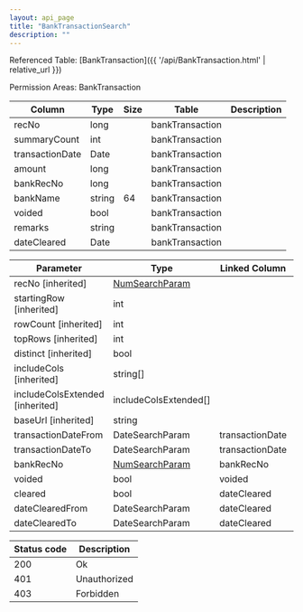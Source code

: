```yaml
---
layout: api_page
title: "BankTransactionSearch"
description: ""
---
```




Referenced Table: [BankTransaction]({{ '/api/BankTransaction.html' | relative_url }})

Permission Areas: BankTransaction

| Column | Type | Size | Table | Description |
| ------ | ---- | ---- | ----- | ----------- |
| recNo | long |  | bankTransaction | 
| summaryCount | int |  | bankTransaction | 
| transactionDate | Date |  | bankTransaction | 
| amount | long |  | bankTransaction | 
| bankRecNo | long |  | bankTransaction | 
| bankName | string | 64 | bankTransaction | 
| voided | bool |  | bankTransaction | 
| remarks | string |  | bankTransaction | 
| dateCleared | Date |  | bankTransaction | 

| Parameter | Type | Linked Column | Description |
| --------- | ---- | ------------- | ----------- |
| recNo [inherited] | [NumSearchParam](NumSearchParam) |  | 
| startingRow [inherited] | int |  | 
| rowCount [inherited] | int |  | 
| topRows [inherited] | int |  | 
| distinct [inherited] | bool |  | 
| includeCols [inherited] | string[] |  | 
| includeColsExtended [inherited] | includeColsExtended[] |  | 
| baseUrl [inherited] | string |  | 
| transactionDateFrom | DateSearchParam | transactionDate | 
| transactionDateTo | DateSearchParam | transactionDate | 
| bankRecNo | [NumSearchParam](NumSearchParam) | bankRecNo | 
| voided | bool | voided | 
| cleared | bool | dateCleared | 
| dateClearedFrom | DateSearchParam | dateCleared | 
| dateClearedTo | DateSearchParam | dateCleared | 

| Status code | Description |
| ----------- | ----------- |
| 200 | Ok |
| 401 | Unauthorized |
| 403 | Forbidden |


